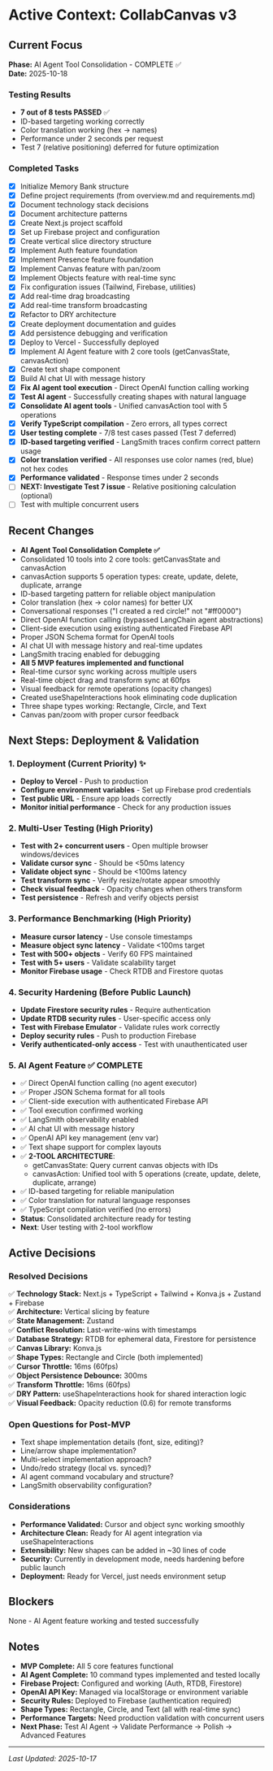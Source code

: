 # Active Context: CollabCanvas v3

## Current Focus
**Phase:** AI Agent Tool Consolidation - COMPLETE ✅  
**Date:** 2025-10-18

### Testing Results
- **7 out of 8 tests PASSED** ✅
- ID-based targeting working correctly
- Color translation working (hex → names)
- Performance under 2 seconds per request
- Test 7 (relative positioning) deferred for future optimization

### Completed Tasks
- [x] Initialize Memory Bank structure
- [x] Define project requirements (from overview.md and requirements.md)
- [x] Document technology stack decisions
- [x] Document architecture patterns
- [x] Create Next.js project scaffold
- [x] Set up Firebase project and configuration
- [x] Create vertical slice directory structure
- [x] Implement Auth feature foundation
- [x] Implement Presence feature foundation
- [x] Implement Canvas feature with pan/zoom
- [x] Implement Objects feature with real-time sync
- [x] Fix configuration issues (Tailwind, Firebase, utilities)
- [x] Add real-time drag broadcasting
- [x] Add real-time transform broadcasting
- [x] Refactor to DRY architecture
- [x] Create deployment documentation and guides
- [x] Add persistence debugging and verification
- [x] Deploy to Vercel - Successfully deployed
- [x] Implement AI Agent feature with 2 core tools (getCanvasState, canvasAction)
- [x] Create text shape component
- [x] Build AI chat UI with message history
- [x] **Fix AI agent tool execution** - Direct OpenAI function calling working
- [x] **Test AI agent** - Successfully creating shapes with natural language
- [x] **Consolidate AI agent tools** - Unified canvasAction tool with 5 operations
- [x] **Verify TypeScript compilation** - Zero errors, all types correct
- [x] **User testing complete** - 7/8 test cases passed (Test 7 deferred)
- [x] **ID-based targeting verified** - LangSmith traces confirm correct pattern usage
- [x] **Color translation verified** - All responses use color names (red, blue) not hex codes
- [x] **Performance validated** - Response times under 2 seconds
- [ ] **NEXT: Investigate Test 7 issue** - Relative positioning calculation (optional)
- [ ] Test with multiple concurrent users

## Recent Changes
- **AI Agent Tool Consolidation Complete ✅**
- Consolidated 10 tools into 2 core tools: getCanvasState and canvasAction
- canvasAction supports 5 operation types: create, update, delete, duplicate, arrange
- ID-based targeting pattern for reliable object manipulation
- Color translation (hex → color names) for better UX
- Conversational responses ("I created a red circle!" not "#ff0000")
- Direct OpenAI function calling (bypassed LangChain agent abstractions)
- Client-side execution using existing authenticated Firebase API
- Proper JSON Schema format for OpenAI tools
- AI chat UI with message history and real-time updates
- LangSmith tracing enabled for debugging
- **All 5 MVP features implemented and functional**
- Real-time cursor sync working across multiple users
- Real-time object drag and transform sync at 60fps
- Visual feedback for remote operations (opacity changes)
- Created useShapeInteractions hook eliminating code duplication
- Three shape types working: Rectangle, Circle, and Text
- Canvas pan/zoom with proper cursor feedback

## Next Steps: Deployment & Validation

### 1. Deployment (Current Priority) ✨
- **Deploy to Vercel** - Push to production
- **Configure environment variables** - Set up Firebase prod credentials
- **Test public URL** - Ensure app loads correctly
- **Monitor initial performance** - Check for any production issues

### 2. Multi-User Testing (High Priority)
- **Test with 2+ concurrent users** - Open multiple browser windows/devices
- **Validate cursor sync** - Should be <50ms latency
- **Validate object sync** - Should be <100ms latency
- **Test transform sync** - Verify resize/rotate appear smoothly
- **Check visual feedback** - Opacity changes when others transform
- **Test persistence** - Refresh and verify objects persist

### 3. Performance Benchmarking (High Priority)
- **Measure cursor latency** - Use console timestamps
- **Measure object sync latency** - Validate <100ms target
- **Test with 500+ objects** - Verify 60 FPS maintained
- **Test with 5+ users** - Validate scalability target
- **Monitor Firebase usage** - Check RTDB and Firestore quotas

### 4. Security Hardening (Before Public Launch)
- **Update Firestore security rules** - Require authentication
- **Update RTDB security rules** - User-specific access only
- **Test with Firebase Emulator** - Validate rules work correctly
- **Deploy security rules** - Push to production Firebase
- **Verify authenticated-only access** - Test with unauthenticated user

### 5. AI Agent Feature ✅ COMPLETE
- ✅ Direct OpenAI function calling (no agent executor)
- ✅ Proper JSON Schema format for all tools
- ✅ Client-side execution with authenticated Firebase API
- ✅ Tool execution confirmed working
- ✅ LangSmith observability enabled
- ✅ AI chat UI with message history
- ✅ OpenAI API key management (env var)
- ✅ Text shape support for complex layouts
- ✅ **2-TOOL ARCHITECTURE**:
  - getCanvasState: Query current canvas objects with IDs
  - canvasAction: Unified tool with 5 operations (create, update, delete, duplicate, arrange)
- ✅ ID-based targeting for reliable manipulation
- ✅ Color translation for natural language responses
- ✅ TypeScript compilation verified (no errors)
- **Status**: Consolidated architecture ready for testing
- **Next**: User testing with 2-tool workflow

## Active Decisions

### Resolved Decisions
✅ **Technology Stack:** Next.js + TypeScript + Tailwind + Konva.js + Zustand + Firebase  
✅ **Architecture:** Vertical slicing by feature  
✅ **State Management:** Zustand  
✅ **Conflict Resolution:** Last-write-wins with timestamps  
✅ **Database Strategy:** RTDB for ephemeral data, Firestore for persistence  
✅ **Canvas Library:** Konva.js  
✅ **Shape Types:** Rectangle and Circle (both implemented)  
✅ **Cursor Throttle:** 16ms (60fps)  
✅ **Object Persistence Debounce:** 300ms  
✅ **Transform Throttle:** 16ms (60fps)  
✅ **DRY Pattern:** useShapeInteractions hook for shared interaction logic  
✅ **Visual Feedback:** Opacity reduction (0.6) for remote transforms  

### Open Questions for Post-MVP
- Text shape implementation details (font, size, editing)?
- Line/arrow shape implementation?
- Multi-select implementation approach?
- Undo/redo strategy (local vs. synced)?
- AI agent command vocabulary and structure?
- LangSmith observability configuration?

### Considerations
- **Performance Validated:** Cursor and object sync working smoothly
- **Architecture Clean:** Ready for AI agent integration via useShapeInteractions
- **Extensibility:** New shapes can be added in ~30 lines of code
- **Security:** Currently in development mode, needs hardening before public launch
- **Deployment:** Ready for Vercel, just needs environment setup

## Blockers
None - AI Agent feature working and tested successfully

## Notes
- **MVP Complete:** All 5 core features functional
- **AI Agent Complete:** 10 command types implemented and tested locally
- **Firebase Project:** Configured and working (Auth, RTDB, Firestore)
- **OpenAI API Key:** Managed via localStorage or environment variable
- **Security Rules:** Deployed to Firebase (authentication required)
- **Shape Types:** Rectangle, Circle, and Text (all with real-time sync)
- **Performance Targets:** Need production validation with concurrent users
- **Next Phase:** Test AI Agent → Validate Performance → Polish → Advanced Features

---
*Last Updated: 2025-10-17*

